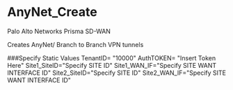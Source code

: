 # AnyNet_Create

Palo Alto Networks Prisma SD-WAN

Creates AnyNet/ Branch to Branch VPN tunnels


###Specify Static Values
TenantID= "10000"
AuthTOKEN= "Insert Token Here"
Site1_SiteID="Specify SITE ID"
Site1_WAN_IF="Specify SITE WANT INTERFACE ID"
Site2_SiteID="Specify SITE ID"
Site2_WAN_IF="Specify SITE WANT INTERFACE ID"

